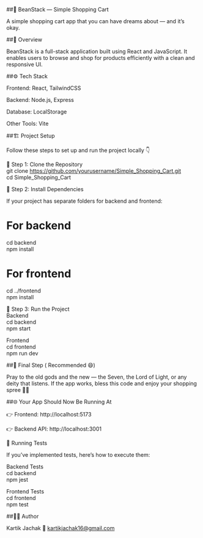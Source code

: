 ##🍂 BeanStack — Simple Shopping Cart

A simple shopping cart app that you can have dreams about — and it’s okay.

##🧩 Overview

BeanStack is a full-stack application built using React and JavaScript.
It enables users to browse and shop for products efficiently with a clean and responsive UI.

##⚙️ Tech Stack

Frontend: React, TailwindCSS

Backend: Node.js, Express

Database: LocalStorage

Other Tools: Vite

##🏗️ Project Setup

Follow these steps to set up and run the project locally 👇

🔹 Step 1: Clone the Repository<br>
git clone https://github.com/yourusername/Simple_Shopping_Cart.git<br>
cd Simple_Shopping_Cart

🔹 Step 2: Install Dependencies

If your project has separate folders for backend and frontend:

# For backend
cd backend<br>
npm install<br>

# For frontend
cd ../frontend<br>
npm install<br>

🔹 Step 3: Run the Project<br>
Backend<br>
cd backend<br>
npm start<br>

Frontend<br>
cd frontend<br>
npm run dev

##🙏 Final Step ( Recommended 😄)

Pray to the old gods and the new — the Seven, the Lord of Light, or any deity that listens.
If the app works, bless this code and enjoy your shopping spree 🛒✨

##🌐 Your App Should Now Be Running At

👉 Frontend: http://localhost:5173

👉 Backend API: http://localhost:3001

🧪 Running Tests

If you’ve implemented tests, here’s how to execute them:

Backend Tests<br>
cd backend<br>
npm jest<br>

Frontend Tests<br>
cd frontend<br>
npm test<br>

##🧑‍💻 Author

Kartik Jachak
📧 kartikjachak16@gmail.com
